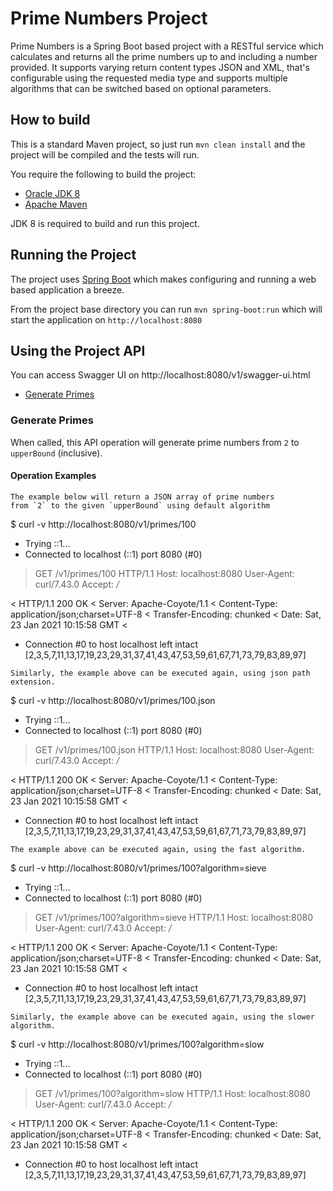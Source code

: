 # Prime Numbers Project

Prime Numbers is a Spring Boot based project with a RESTful service which calculates and returns all the prime numbers up to and including a number provided.
It supports varying return content types JSON and XML, that's configurable using the requested media type and supports multiple algorithms that can be switched based on optional parameters.

## How to build

This is a standard Maven project, so just run `mvn clean install` and the project will be compiled and the tests will run.

You require the following to build the project:

* [Oracle JDK 8](http://www.oracle.com/technetwork/java/)
* [Apache Maven](http://maven.apache.org/)

JDK 8 is required to build and run this project.

## Running the Project

The project uses [Spring Boot](http://projects.spring.io/spring-boot/) which makes configuring and running a web based application a breeze.

From the project base directory you can run `mvn spring-boot:run` which will start the application on `http://localhost:8080`

## Using the Project API

You can access Swagger UI on http://localhost:8080/v1/swagger-ui.html

* [Generate Primes](#generate-primes)

### Generate Primes

When called, this API operation will generate prime numbers from `2` to `upperBound` (inclusive).

#### Operation Examples
```
The example below will return a JSON array of prime numbers 
from `2` to the given `upperBound` using default algorithm
```
$ curl -v http://localhost:8080/v1/primes/100
*   Trying ::1...
* Connected to localhost (::1) port 8080 (#0)
> GET /v1/primes/100 HTTP/1.1
> Host: localhost:8080
> User-Agent: curl/7.43.0
> Accept: */*
> 
< HTTP/1.1 200 OK
< Server: Apache-Coyote/1.1
< Content-Type: application/json;charset=UTF-8
< Transfer-Encoding: chunked
< Date: Sat, 23 Jan 2021 10:15:58 GMT
< 
* Connection #0 to host localhost left intact
[2,3,5,7,11,13,17,19,23,29,31,37,41,43,47,53,59,61,67,71,73,79,83,89,97]
```
Similarly, the example above can be executed again, using json path extension.
```
$ curl -v http://localhost:8080/v1/primes/100.json
*   Trying ::1...
* Connected to localhost (::1) port 8080 (#0)
> GET /v1/primes/100.json HTTP/1.1
> Host: localhost:8080
> User-Agent: curl/7.43.0
> Accept: */*
> 
< HTTP/1.1 200 OK
< Server: Apache-Coyote/1.1
< Content-Type: application/json;charset=UTF-8
< Transfer-Encoding: chunked
< Date: Sat, 23 Jan 2021 10:15:58 GMT
< 
* Connection #0 to host localhost left intact
[2,3,5,7,11,13,17,19,23,29,31,37,41,43,47,53,59,61,67,71,73,79,83,89,97]
```
The example above can be executed again, using the fast algorithm.
```
$ curl -v http://localhost:8080/v1/primes/100?algorithm=sieve
*   Trying ::1...
* Connected to localhost (::1) port 8080 (#0)
> GET /v1/primes/100?algorithm=sieve HTTP/1.1
> Host: localhost:8080
> User-Agent: curl/7.43.0
> Accept: */*
>
< HTTP/1.1 200 OK
< Server: Apache-Coyote/1.1
< Content-Type: application/json;charset=UTF-8
< Transfer-Encoding: chunked
< Date: Sat, 23 Jan 2021 10:15:58 GMT
< 
* Connection #0 to host localhost left intact
[2,3,5,7,11,13,17,19,23,29,31,37,41,43,47,53,59,61,67,71,73,79,83,89,97]
```
Similarly, the example above can be executed again, using the slower algorithm.
```
$ curl -v http://localhost:8080/v1/primes/100?algorithm=slow
*   Trying ::1...
* Connected to localhost (::1) port 8080 (#0)
> GET /v1/primes/100?algorithm=slow HTTP/1.1
> Host: localhost:8080
> User-Agent: curl/7.43.0
> Accept: */*
> 
< HTTP/1.1 200 OK
< Server: Apache-Coyote/1.1
< Content-Type: application/json;charset=UTF-8
< Transfer-Encoding: chunked
< Date: Sat, 23 Jan 2021 10:15:58 GMT
< 
* Connection #0 to host localhost left intact
[2,3,5,7,11,13,17,19,23,29,31,37,41,43,47,53,59,61,67,71,73,79,83,89,97]